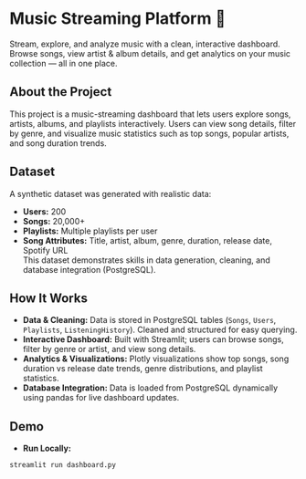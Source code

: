 # Music Streaming Platform 🎵

Stream, explore, and analyze music with a clean, interactive dashboard. Browse songs, view artist & album details, and get analytics on your music collection — all in one place.  

## About the Project
This project is a music-streaming dashboard that lets users explore songs, artists, albums, and playlists interactively. Users can view song details, filter by genre, and visualize music statistics such as top songs, popular artists, and song duration trends.  

## Dataset
A synthetic dataset was generated with realistic data:  
- **Users:** 200  
- **Songs:** 20,000+  
- **Playlists:** Multiple playlists per user  
- **Song Attributes:** Title, artist, album, genre, duration, release date, Spotify URL  
This dataset demonstrates skills in data generation, cleaning, and database integration (PostgreSQL).  

## How It Works
- **Data & Cleaning:** Data is stored in PostgreSQL tables (`Songs`, `Users`, `Playlists`, `ListeningHistory`). Cleaned and structured for easy querying.  
- **Interactive Dashboard:** Built with Streamlit; users can browse songs, filter by genre or artist, and view song details.  
- **Analytics & Visualizations:** Plotly visualizations show top songs, song duration vs release date trends, genre distributions, and playlist statistics.  
- **Database Integration:** Data is loaded from PostgreSQL dynamically using pandas for live dashboard updates.  

## Demo
- **Run Locally:**  
```bash
streamlit run dashboard.py
